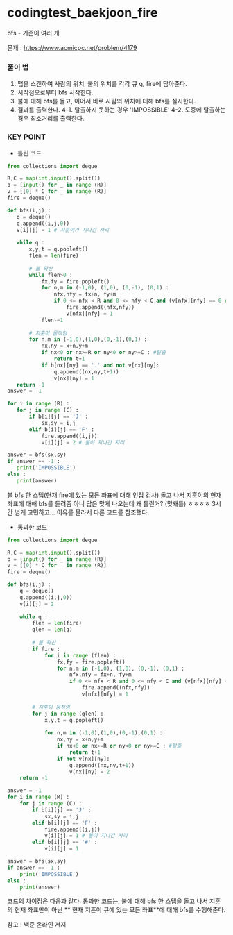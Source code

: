 # codingtest_baekjoon_fire
bfs - 기준이 여러 개 

문제 : https://www.acmicpc.net/problem/4179

### 풀이 법

1. 맵을 스캔하여 사람의 위치, 불의 위치를 각각 큐 q, fire에 담아준다.
2. 시작점으로부터 bfs 시작한다.
3. 불에 대해 bfs를 돌고, 이어서 바로 사람의 위치에 대해 bfs를 실시한다.
4. 결과를 출력한다.
  4-1. 탈출하지 못하는 경우 'IMPOSSIBLE'
  4-2. 도중에 탈출하는 경우 최소거리를 출력한다.
 
### KEY POINT

* 틀린 코드

 ``` python
from collections import deque

R,C = map(int,input().split())
b = [input() for _ in range (R)]
v = [[0] * C for _ in range (R)]
fire = deque()

def bfs(i,j) :
    q = deque()
    q.append((i,j,0))
    v[i][j] = 1 # 지훈이가 지나간 자리
    
    while q :
        x,y,t = q.popleft()
        flen = len(fire)
        
        # 불 확산
        while flen>0 :
            fx,fy = fire.popleft()
            for n,m in (-1,0), (1,0), (0,-1), (0,1) :
                nfx,nfy = fx+n, fy+m
                if 0 <= nfx < R and 0 <= nfy < C and (v[nfx][nfy] == 0 or v[nfx][nfy] == 2):
                    fire.append((nfx,nfy))
                    v[nfx][nfy] = 1
            flen-=1
                    
        # 지훈이 움직임
        for n,m in (-1,0),(1,0),(0,-1),(0,1) :
            nx,ny = x+n,y+m
            if nx<0 or nx>=R or ny<0 or ny>=C : #탈출
                return t+1
            if b[nx][ny] == '.' and not v[nx][ny]:
                q.append((nx,ny,t+1))
                v[nx][ny] = 1
    return -1
answer = -1

for i in range (R) :
    for j in range (C) :
        if b[i][j] == 'J' :
            sx,sy = i,j
        elif b[i][j] == 'F' :
            fire.append((i,j))
            v[i][j] = 2 # 불이 지나간 자리

answer = bfs(sx,sy)
if answer == -1 :
    print('IMPOSSIBLE')
else :
    print(answer)
```

불 bfs 한 스탭(현재 fire에 있는 모든 좌표에 대해 인접 검사) 돌고 나서 지훈이의 현재 좌표에 대해 bfs를 돌려줌
아니 답은 맞게 나오는데 왜 틀린거? (맞왜틀) ㅎㅎㅎㅎ
3시간 넘게 고민하고... 이유를 몰라서 다른 코드를 참조했다.

* 통과한 코드
``` python
from collections import deque

R,C = map(int,input().split())
b = [input() for _ in range (R)]
v = [[0] * C for _ in range (R)]
fire = deque()

def bfs(i,j) :
    q = deque()
    q.append((i,j,0))
    v[i][j] = 2
    
    while q :
        flen = len(fire)
        qlen = len(q)
        
        # 불 확산
        if fire :
            for i in range (flen) :    
                fx,fy = fire.popleft()
                for n,m in (-1,0), (1,0), (0,-1), (0,1) :
                    nfx,nfy = fx+n, fy+m
                    if 0 <= nfx < R and 0 <= nfy < C and (v[nfx][nfy] == 0 or v[nfx][nfy] == 2):
                        fire.append((nfx,nfy))
                        v[nfx][nfy] = 1
        
        # 지훈이 움직임
        for j in range (qlen) :
            x,y,t = q.popleft()
            
            for n,m in (-1,0),(1,0),(0,-1),(0,1) :
                nx,ny = x+n,y+m
                if nx<0 or nx>=R or ny<0 or ny>=C : #탈출
                    return t+1
                if not v[nx][ny]:
                    q.append((nx,ny,t+1))
                    v[nx][ny] = 2
    return -1

answer = -1
for i in range (R) :
    for j in range (C) :
        if b[i][j] == 'J' :
            sx,sy = i,j
        elif b[i][j] == 'F' :
            fire.append((i,j))
            v[i][j] = 1 # 불이 지나간 자리
        elif b[i][j] == '#' :
            v[i][j] = 1

answer = bfs(sx,sy)
if answer == -1 :
    print('IMPOSSIBLE')
else :
    print(answer)

```

코드의 차이점은 다음과 같다.
통과한 코드는, 불에 대해 bfs 한 스탭을 돌고 나서 지훈의 현재 좌표만이 아닌 \*\* 현재 지훈이 큐에 있는 모든 좌표\*\*에 대해 bfs를 수행해준다.


참고 : 백준 온라인 저지
